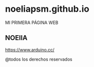 # noeliapsm.github.io

MI PRIMERA PÁGINA WEB

## NOElIA 

https://www.arduino.cc/

@todos los derechos reservados
